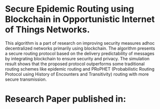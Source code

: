 # Secure Epidemic Routing using Blockchain in Opportunistic Internet of Things Networks.
This algorithm is a part of research on improving security measures adhoc decentralized networks primarily using blockchain. The
algorithm presents a secure routing protocol based on the
delivery predictability of messages by integrating blockchain to
ensure security and privacy. The simulation result shows that
the proposed protocol outperforms some traditional routing
schemes like epidemic routing and PRoPHET (Probabilistic
Routing Protocol using History of Encounters and Transitivity)
routing with more secure transmission.
# Research Paper published in:
